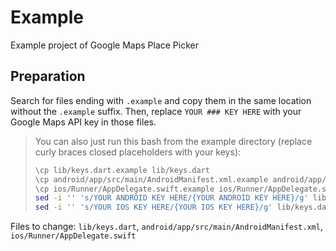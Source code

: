 # Example

Example project of Google Maps Place Picker

## Preparation

Search for files ending with `.example` and copy them in the same location without the `.example` suffix. Then, replace `YOUR ### KEY HERE` with your Google Maps API key in those files.

> You can also just run this bash from the example directory (replace curly braces closed placeholders with your keys):
>
> ```bash
> \cp lib/keys.dart.example lib/keys.dart
> \cp android/app/src/main/AndroidManifest.xml.example android/app/src/main/AndroidManifest.xml
> \cp ios/Runner/AppDelegate.swift.example ios/Runner/AppDelegate.swift
> sed -i '' 's/YOUR ANDROID KEY HERE/{YOUR ANDROID KEY HERE}/g' lib/keys.dart android/app/src/main/AndroidManifest.xml
> sed -i '' 's/YOUR IOS KEY HERE/{YOUR IOS KEY HERE}/g' lib/keys.dart ios/Runner/AppDelegate.swift
> ```

Files to change: `lib/keys.dart`, `android/app/src/main/AndroidManifest.xml`, `ios/Runner/AppDelegate.swift`
